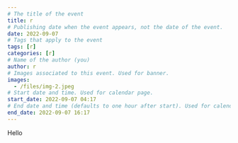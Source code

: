 ```yaml
---
# The title of the event
title: r
# Publishing date when the event appears, not the date of the event.
date: 2022-09-07
# Tags that apply to the event
tags: [r]
categories: [r]
# Name of the author (you)
author: r
# Images associated to this event. Used for banner.
images:
  - /files/img-2.jpeg
# Start date and time. Used for calendar page.
start_date: 2022-09-07 04:17
# End date and time (defaults to one hour after start). Used for calendar page.
end_date: 2022-09-07 16:17
---
```


Hello
